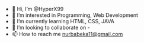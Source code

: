 - 👋 Hi, I’m @HyperX99
- 👀 I’m interested in Programming, Web Development
- 🌱 I’m currently learning HTML, CSS, JAVA
- 💞️ I’m looking to collaborate on -
- 📫 How to reach me  nurbabeka11@gmail.com

<!---
HyperX99/HyperX99 is a ✨ special ✨ repository because its `README.md` (this file) appears on your GitHub profile.
You can click the Preview link to take a look at your changes.
--->
